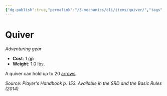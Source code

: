 ```yaml
---
{"dg-publish":true,"permalink":"/3-mechanics/cli/items/quiver/","tags":["ttrpg-cli/compendium/src/5e/phb","ttrpg-cli/item/gear/","ttrpg-cli/item/rarity/none"]}
---
```


# Quiver
*Adventuring gear*  


- **Cost**: 1 gp
- **Weight**: 1.0 lbs.

A quiver can hold up to 20 [arrows](3-Mechanics/CLI/items/arrow.md).

*Source: Player's Handbook p. 153. Available in the <span title='Systems Reference Document (5.1)'>SRD</span> and the Basic Rules (2014)*